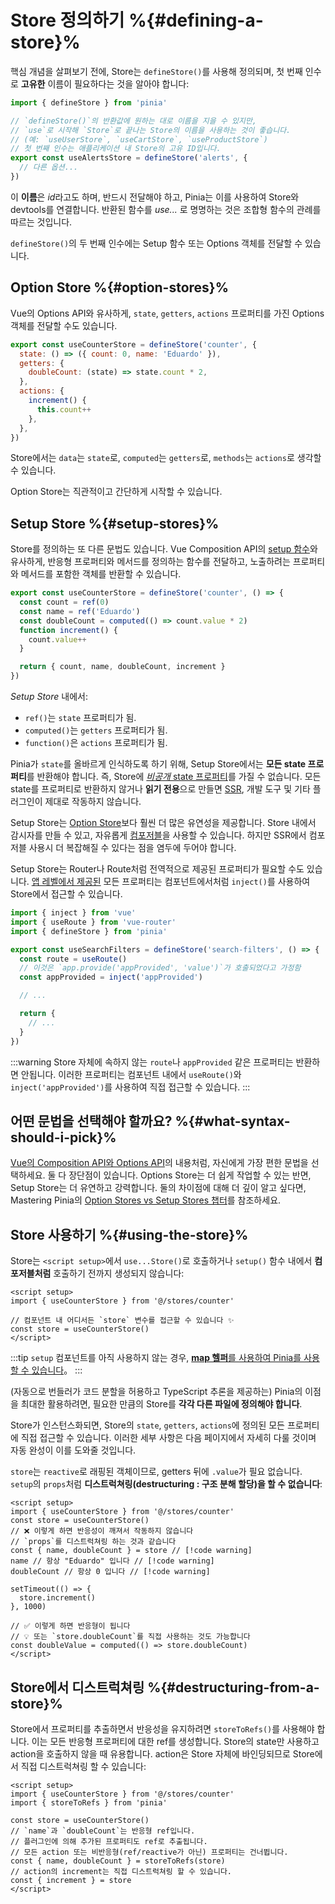 # Store 정의하기 %{#defining-a-store}%

<!-- <VueSchoolLink
  href="https://vueschool.io/lessons/define-your-first-pinia-store"
  title="Learn how to define and use stores in Pinia"
/> -->

<MasteringPiniaLink v-if="false"
  href="https://play.gumlet.io/embed/651ecff2e4c322668b0a17af"
  mp-link="https://masteringpinia.com/lessons/quick-start-with-pinia"
  title="Get started with Pinia"
/>

핵심 개념을 살펴보기 전에, Store는 `defineStore()`를 사용해 정의되며, 첫 번째 인수로 **고유한** 이름이 필요하다는 것을 알아야 합니다:

```js
import { defineStore } from 'pinia'

// `defineStore()`의 반환값에 원하는 대로 이름을 지을 수 있지만,
// `use`로 시작해 `Store`로 끝나는 Store의 이름을 사용하는 것이 좋습니다.
// (예: `useUserStore`, `useCartStore`, `useProductStore`)
// 첫 번째 인수는 애플리케이션 내 Store의 고유 ID입니다.
export const useAlertsStore = defineStore('alerts', {
  // 다른 옵션...
})
```

이 **이름**은 *id*라고도 하며, 반드시 전달해야 하고, Pinia는 이를 사용하여 Store와 devtools를 연결합니다. 반환된 함수를 *use...* 로 명명하는 것은 조합형 함수의 관례를 따르는 것입니다.

`defineStore()`의 두 번째 인수에는 Setup 함수 또는 Options 객체를 전달할 수 있습니다.

## Option Store %{#option-stores}%

Vue의 Options API와 유사하게, `state`, `getters`, `actions` 프로퍼티를 가진 Options 객체를 전달할 수도 있습니다.

```js {2-10}
export const useCounterStore = defineStore('counter', {
  state: () => ({ count: 0, name: 'Eduardo' }),
  getters: {
    doubleCount: (state) => state.count * 2,
  },
  actions: {
    increment() {
      this.count++
    },
  },
})
```

Store에서는 `data`는 `state`로, `computed`는 `getters`로, `methods`는 `actions`로 생각할 수 있습니다.

Option Store는 직관적이고 간단하게 시작할 수 있습니다.

## Setup Store %{#setup-stores}%

Store를 정의하는 또 다른 문법도 있습니다. Vue Composition API의 [setup 함수](https://vuejs.org/api/composition-api-setup.html)와 유사하게, 반응형 프로퍼티와 메서드를 정의하는 함수를 전달하고, 노출하려는 프로퍼티와 메서드를 포함한 객체를 반환할 수 있습니다.

```js
export const useCounterStore = defineStore('counter', () => {
  const count = ref(0)
  const name = ref('Eduardo')
  const doubleCount = computed(() => count.value * 2)
  function increment() {
    count.value++
  }

  return { count, name, doubleCount, increment }
})
```

_Setup Store_ 내에서:

- `ref()`는 `state` 프로퍼티가 됨.
- `computed()`는 `getters` 프로퍼티가 됨.
- `function()`은 `actions` 프로퍼티가 됨.

Pinia가 `state`를 올바르게 인식하도록 하기 위해, Setup Store에서는 **모든 state 프로퍼티**를 반환해야 합니다. 즉, Store에 [_비공개_ state 프로퍼티](https://masteringpinia.com/blog/how-to-create-private-state-in-stores)를 가질 수 없습니다. 모든 state를 프로퍼티로 반환하지 않거나 **읽기 전용**으로 만들면 [SSR](../cookbook/composables.md), 개발 도구 및 기타 플러그인이 제대로 작동하지 않습니다.

Setup Store는 [Option Store](#option-stores)보다 훨씬 더 많은 유연성을 제공합니다. Store 내에서 감시자를 만들 수 있고, 자유롭게 [컴포저블](https://vuejs.org/guide/reusability/composables.html#composables)을 사용할 수 있습니다. 하지만 SSR에서 컴포저블 사용시 더 복잡해질 수 있다는 점을 염두에 두어야 합니다.

Setup Store는 Router나 Route처럼 전역적으로 제공된 프로퍼티가 필요할 수도 있습니다. [앱 레벨에서 제공된](https://vuejs.org/api/application.html#app-provide) 모든 프로퍼티는 컴포넌트에서처럼 `inject()`를 사용하여 Store에서 접근할 수 있습니다.

```ts
import { inject } from 'vue'
import { useRoute } from 'vue-router'
import { defineStore } from 'pinia'

export const useSearchFilters = defineStore('search-filters', () => {
  const route = useRoute()
  // 이것은 `app.provide('appProvided', 'value')`가 호출되었다고 가정함
  const appProvided = inject('appProvided')

  // ...

  return {
    // ...
  }
})
```

:::warning
Store 자체에 속하지 않는 `route`나 `appProvided` 같은 프로퍼티는 반환하면 안됩니다. 이러한 프로퍼티는 컴포넌트 내에서 `useRoute()`와 `inject('appProvided')`를 사용하여 직접 접근할 수 있습니다.
:::

## 어떤 문법을 선택해야 할까요? %{#what-syntax-should-i-pick}%

[Vue의 Composition API와 Options API](https://vuejs.org/guide/introduction.html#which-to-choose)의 내용처럼, 자신에게 가장 편한 문법을 선택하세요. 둘 다 장단점이 있습니다. Options Store는 더 쉽게 작업할 수 있는 반면, Setup Store는 더 유연하고 강력합니다. 둘의 차이점에 대해 더 깊이 알고 싶다면, Mastering Pinia의 [Option Stores vs Setup Stores 챕터](https://masteringpinia.com/lessons/when-to-choose-one-syntax-over-the-other)를 참조하세요.

## Store 사용하기 %{#using-the-store}%

Store는 `<script setup>`에서 `use...Store()`로 호출하거나 `setup()` 함수 내에서 **컴포저블처럼** 호출하기 전까지 생성되지 않습니다:

```vue
<script setup>
import { useCounterStore } from '@/stores/counter'

// 컴포넌트 내 어디서든 `store` 변수를 접근할 수 있습니다 ✨
const store = useCounterStore()
</script>
```

:::tip
`setup` 컴포넌트를 아직 사용하지 않는 경우, [**map 헬퍼**를 사용하여 Pinia를 사용할 수 있습니다](../cookbook/options-api.md)。
:::

(자동으로 번들러가 코드 분할을 허용하고 TypeScript 추론을 제공하는) Pinia의 이점을 최대한 활용하려면, 필요한 만큼의 Store를 **각각 다른 파일에 정의해야 합니다**.

Store가 인스턴스화되면, Store의 `state`, `getters`, `actions`에 정의된 모든 프로퍼티에 직접 접근할 수 있습니다. 이러한 세부 사항은 다음 페이지에서 자세히 다룰 것이며 자동 완성이 이를 도와줄 것입니다.

`store`는 `reactive`로 래핑된 객체이므로, getters 뒤에 `.value`가 필요 없습니다. `setup`의 `props`처럼 **디스트럭쳐링(destructuring : 구조 분해 할당)을 할 수 없습니다**:

```vue
<script setup>
import { useCounterStore } from '@/stores/counter'
const store = useCounterStore()
// ❌ 이렇게 하면 반응성이 깨져서 작동하지 않습니다
// `props`를 디스트럭쳐링 하는 것과 같습니다
const { name, doubleCount } = store // [!code warning]
name // 항상 "Eduardo" 입니다 // [!code warning]
doubleCount // 항상 0 입니다 // [!code warning]

setTimeout(() => {
  store.increment()
}, 1000)

// ✅ 이렇게 하면 반응형이 됩니다
// 💡 또는 `store.doubleCount`를 직접 사용하는 것도 가능합니다
const doubleValue = computed(() => store.doubleCount)
</script>
```

## Store에서 디스트럭쳐링 %{#destructuring-from-a-store}%

Store에서 프로퍼티를 추출하면서 반응성을 유지하려면 `storeToRefs()`를 사용해야 합니다. 이는 모든 반응형 프로퍼티에 대한 ref를 생성합니다. Store의 state만 사용하고 action을 호출하지 않을 때 유용합니다. action은 Store 자체에 바인딩되므로 Store에서 직접 디스트럭쳐링 할 수 있습니다:

```vue
<script setup>
import { useCounterStore } from '@/stores/counter'
import { storeToRefs } from 'pinia'

const store = useCounterStore()
// `name`과 `doubleCount`는 반응형 ref입니다.
// 플러그인에 의해 추가된 프로퍼티도 ref로 추출됩니다.
// 모든 action 또는 비반응형(ref/reactive가 아닌) 프로퍼티는 건너뜁니다.
const { name, doubleCount } = storeToRefs(store)
// action의 increment는 직접 디스트럭쳐링 할 수 있습니다.
const { increment } = store
</script>
```
